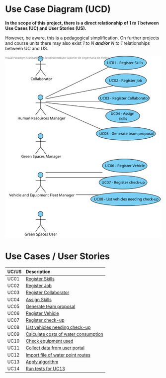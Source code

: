 # Use Case Diagram (UCD)

**In the scope of this project, there is a direct relationship of _1 to 1_ between Use Cases (UC) and User Stories (US).**

However, be aware, this is a pedagogical simplification. On further projects and course units there may also exist _1 to N **and/or** N to 1_ relationships between UC and US.


![Use Case Diagram](svg/use-case-diagram.svg)



# Use Cases / User Stories

| UC/US | Description                                                  |                   
|:------|:-------------------------------------------------------------|
| UC01  | [Register Skills](../../us01/Readme.md)                      |
| UC02  | [Register Job](../../us02/Readme.md)                         |
| UC03  | [Register Collaborator](../../us03/Readme.md)                |
| UC04  | [Assign Skills](../../us04/Readme.md)                        |
| UC05  | [Generate team proposal](../../us05/Readme.md)               |
| UC06  | [Register Vehicle](../../us06/Readme.md)                     |
| UC07  | [Register check-up](../../us07/Readme.md)                    |
| UC08  | [List vehicles needing check-up](../../us08/Readme.md)       |
| UC09  | [Calculate costs of water consumption](../../us09/Readme.md) |
| UC10  | [Check equipment used](../../us10/Readme.md)                 |
| UC11  | [Collect data from user portal](../../us11/Readme.md)        |
| UC12  | [Import file of water point routes](../../us12/Readme.md)    |
| UC13  | [Apply algorithm](../../us013/Readme.md)                     |
| UC14  | [Run tests for UC13](../../us14/Readme.md)                   |
